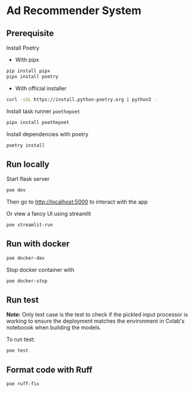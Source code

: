 # Ad Recommender System

## Prerequisite
Install Poetry

- With pipx
```sh
pip install pipx
pipx install poetry
```
- With official installer
```sh
curl -sSL https://install.python-poetry.org | python3 -
```

Install task runner `poethepoet`
```sh
pipx install poethepoet
```

Install dependencies with poetry
```sh
poetry install
```

## Run locally

Start flask server
```sh
poe dev
```
Then go to [http://localhost:5000](http://localhost:5000) to interact with the app

Or view a fancy UI using streamlit
```sh
poe streamlit-run
```

## Run with docker

```sh
poe docker-dev
```

Stop docker container with

```sh
poe docker-stop
```

## Run test

__Note:__ Only test case is the test to check if the pickled input processor is working to ensure the deployment matches the environment in Colab's noteboook when building the models.

To run test:
```sh
poe test
```

## Format code with Ruff

```sh
poe ruff-fix
```
